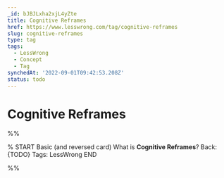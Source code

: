 ```yaml
---
_id: bJBJLxha2xjL4yZte
title: Cognitive Reframes
href: https://www.lesswrong.com/tag/cognitive-reframes
slug: cognitive-reframes
type: tag
tags:
  - LessWrong
  - Concept
  - Tag
synchedAt: '2022-09-01T09:42:53.208Z'
status: todo
---
```


# Cognitive Reframes


%%

% START
Basic (and reversed card)
What is **Cognitive Reframes**?
Back: {TODO}
Tags: LessWrong
END

%%
	
